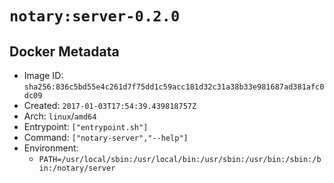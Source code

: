 # `notary:server-0.2.0`

## Docker Metadata

- Image ID: `sha256:836c5bd55e4c261d7f75dd1c59acc181d32c31a38b33e981687ad381afc0dc09`
- Created: `2017-01-03T17:54:39.439818757Z`
- Arch: `linux`/`amd64`
- Entrypoint: `["entrypoint.sh"]`
- Command: `["notary-server","--help"]`
- Environment:
  - `PATH=/usr/local/sbin:/usr/local/bin:/usr/sbin:/usr/bin:/sbin:/bin:/notary/server`

